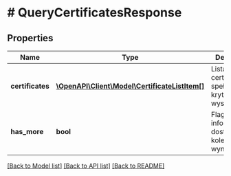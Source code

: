 # # QueryCertificatesResponse

## Properties

Name | Type | Description | Notes
------------ | ------------- | ------------- | -------------
**certificates** | [**\OpenAPI\Client\Model\CertificateListItem[]**](CertificateListItem.md) | Lista certyfikatów spełniających kryteria wyszukiwania. |
**has_more** | **bool** | Flaga informująca o dostępności kolejnej strony wyników. |

[[Back to Model list]](../../README.md#models) [[Back to API list]](../../README.md#endpoints) [[Back to README]](../../README.md)
